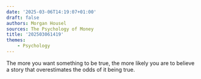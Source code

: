 ```yaml
---
date: '2025-03-06T14:19:07+01:00'
draft: false
authors: Morgan Housel
sources: The Psychology of Money
title: '202503061419'
themes:
    - Psychology
---
```


The more you want something to be true, the more likely you are to believe a story that overestimates the odds of it
being true.
